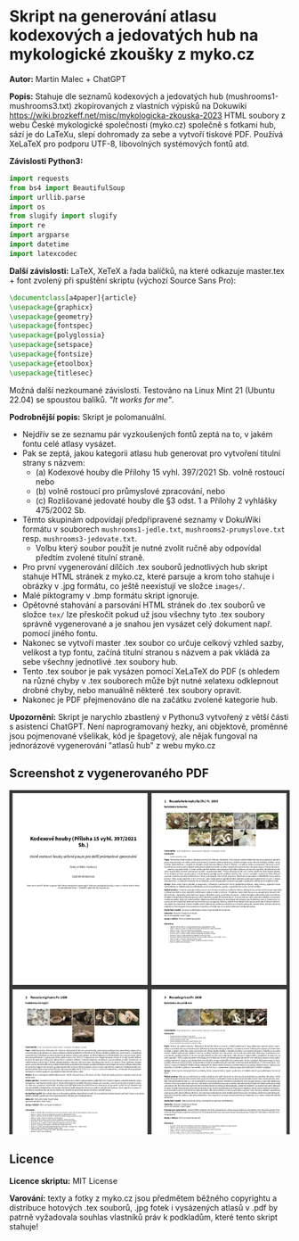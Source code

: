 # Skript na generování atlasu kodexových a jedovatých hub na mykologické zkoušky z myko.cz

**Autor:** Martin Malec + ChatGPT

**Popis:** Stahuje dle seznamů kodexových a jedovatých hub (mushrooms1-mushrooms3.txt) zkopírovaných z vlastních výpisků na Dokuwiki <https://wiki.brozkeff.net/misc/mykologicka-zkouska-2023> HTML soubory z webu České mykologické společnosti (myko.cz) společně s fotkami hub, sází je do LaTeXu, slepí dohromady za sebe a vytvoří tiskové PDF. Používá XeLaTeX pro podporu UTF-8, libovolných systémových fontů atd.

**Závislosti Python3:**

```python
import requests
from bs4 import BeautifulSoup
import urllib.parse
import os
from slugify import slugify
import re
import argparse
import datetime
import latexcodec
```

**Další závislosti:**
LaTeX, XeTeX a řada balíčků, na které odkazuje master.tex + font zvolený při spuštění skriptu (výchozí Source Sans Pro):

```tex
\documentclass[a4paper]{article}
\usepackage{graphicx}
\usepackage{geometry}
\usepackage{fontspec}
\usepackage{polyglossia}
\usepackage{setspace}
\usepackage{fontsize}
\usepackage{etoolbox}
\usepackage{titlesec}
```

Možná další nezkoumané závislosti. Testováno na Linux Mint 21 (Ubuntu 22.04) se spoustou balíků. *"It works for me"*.

**Podrobnější popis:** Skript je polomanuální.

* Nejdřív se ze seznamu pár vyzkoušených fontů zeptá na to, v jakém fontu celé atlasy vysázet.
* Pak se zeptá, jakou kategorii atlasu hub generovat pro vytvoření titulní strany s názvem:
  * (a) Kodexové houby dle Přílohy 15 vyhl. 397/2021 Sb. volně rostoucí nebo
  * (b) volně rostoucí pro průmyslové zpracování, nebo
  * (c) Rozlišované jedovaté houby dle §3 odst. 1 a Přílohy 2 vyhlášky 475/2002 Sb.
* Těmto skupinám odpovídají předpřipravené seznamy v DokuWiki formátu v souborech `mushrooms1-jedle.txt`, `mushrooms2-prumyslove.txt` resp. `mushrooms3-jedovate.txt`.
  * Volbu který soubor použít je nutné zvolit ručně aby odpovídal předtím zvolené titulní straně.
* Pro první vygenerování dílčích .tex souborů jednotlivých hub skript stahuje HTML stránek z myko.cz, které parsuje a krom toho stahuje i obrázky v .jpg formátu, co ještě neexistují ve složce `images/`.
* Malé piktogramy v .bmp formátu skript ignoruje.
* Opětovné stahování a parsování HTML stránek do .tex souborů ve složce `tex/` lze přeskočit pokud už jsou všechny tyto .tex soubory správně vygenerované a je snahou jen vysázet celý dokument např. pomocí jiného fontu.
* Nakonec se vytvoří master .tex soubor co určuje celkový vzhled sazby, velikost a typ fontu, začíná titulní stranou s názvem a pak vkládá za sebe všechny jednotlivé .tex soubory hub.
* Tento .tex soubor je pak vysázen pomocí XeLaTeX do PDF (s ohledem na různé chyby v .tex souborech může být nutné xelatexu odklepnout drobné chyby, nebo manuálně některé .tex soubory opravit.
* Nakonec je PDF přejmenováno dle na začátku zvolené kategorie hub.

**Upozornění:** Skript je narychlo zbastlený v Pythonu3 vytvořený z větší části s asistencí ChatGPT. Není naprogramovaný hezky, ani objektově, proměnné jsou pojmenované všelikak, kód je špagetový, ale nějak fungoval na jednorázové vygenerování "atlasů hub" z webu myko.cz

## Screenshot z vygenerovaného PDF

![Screenshot z TeXem vygenerovaných prvních stránek seznamu vybraných kodexových hub z myko.cz s titulní stranou, popisy hub a fotogalerií.](ukazka_vygenerovaneho_pdf.png)

## Licence

**Licence skriptu:** MIT License

**Varování:** texty a fotky z myko.cz jsou předmětem běžného copyrightu a distribuce hotových .tex souborů, .jpg fotek i vysázených atlasů v .pdf by patrně vyžadovala souhlas vlastníků práv k podkladům, které tento skript stahuje!
